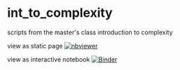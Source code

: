 # int_to_complexity
scripts from the master's class introduction to complexity

view as static page
[![nbviewer](https://raw.githubusercontent.com/jupyter/design/master/logos/Badges/nbviewer_badge.svg)](https://nbviewer.jupyter.org/github/rsmattos/int_to_complexity/tree/main/)

view as interactive notebook
[![Binder](https://mybinder.org/badge_logo.svg)](https://mybinder.org/v2/gh/rsmattos/int_to_complexity/HEAD)
